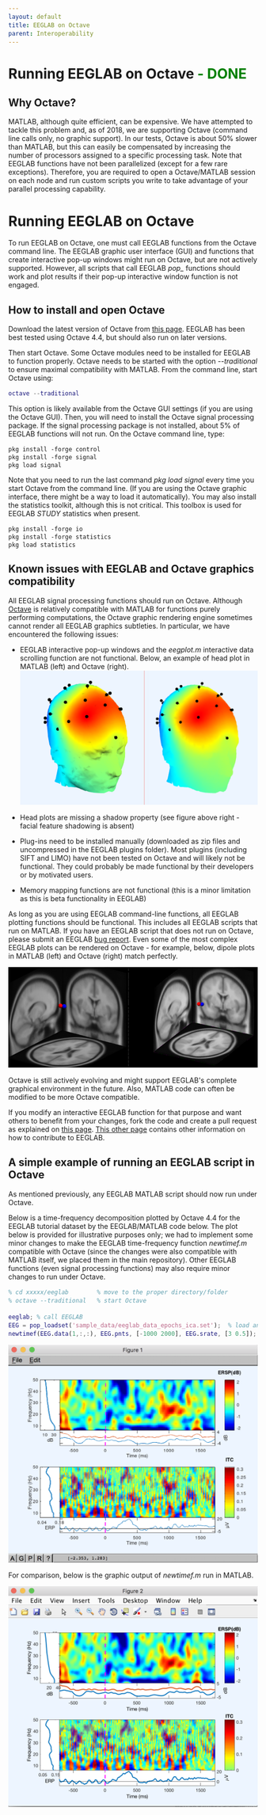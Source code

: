 ```yaml
---
layout: default
title: EEGLAB on Octave
parent: Interoperability
---
```

Running EEGLAB on Octave <span style="color: green">- DONE</span>
====

Why Octave?
---

MATLAB, although quite efficient,
can be expensive. 
We have attempted to tackle this problem and, as of 2018, we are supporting Octave (command line calls only, no graphic support). In our
tests, Octave is about 50% slower than MATLAB, but this can easily be
compensated by increasing the number of processors assigned to a
specific processing task. Note that EEGLAB functions have not been
parallelized (except for a few rare exceptions). Therefore, you are required
to open a Octave/MATLAB session on each node and run custom scripts you
write to take advantage of your parallel processing capability.

# Running EEGLAB on Octave


To run EEGLAB on Octave, one must call EEGLAB functions from the Octave
command line. The EEGLAB graphic user interface (GUI) and functions that
create interactive pop-up windows might run on Octave, but are not actively supported. However,
all scripts that call EEGLAB <em>pop_</em> functions should work and
plot results if their pop-up interactive window function is not engaged.

How to install and open Octave
------------------------------

Download the latest version of Octave from [this
page](https://www.gnu.org/software/octave/download.html). EEGLAB has
been best tested using Octave 4.4, but should also run on later
versions.

Then start Octave. Some Octave modules need to be installed for EEGLAB
to function properly. Octave needs to be started with the option
<em>--traditional</em> to ensure maximal compatibility with MATLAB. From
the command line, start Octave using:


``` matlab
octave --traditional
```


This option is likely available from the Octave GUI settings (if you are
using the Octave GUI). Then, you will need to install the Octave signal
processing package. If the signal processing package is not installed,
about 5% of EEGLAB functions will not run. On the Octave command line,
type:

```
pkg install -forge control
pkg install -forge signal
pkg load signal
```

Note that you need to run the last command <em>pkg load signal</em>
every time you start Octave from the command line. (If you are using the
Octave graphic interface, there might be a way to load it automatically).
You may also install the statistics toolkit, although this is not
critical. This toolbox is used for EEGLAB *STUDY* statistics when present.

```
pkg install -forge io
pkg install -forge statistics
pkg load statistics
```

Known issues with EEGLAB and Octave graphics compatibility
----------------------------------------------------------

All EEGLAB signal processing functions should run on Octave. Although
[Octave](http://www.gnu.org/software/octave/) is relatively compatible
with MATLAB for functions purely performing computations, the Octave
graphic rendering engine sometimes cannot render all EEGLAB graphics subtleties. In particular, we have encountered the following
issues:



-   EEGLAB interactive pop-up windows and the *eegplot.m* interactive data
    scrolling function are not functional. Below, an example of head plot in MATLAB
(left) and Octave (right).
![](/assets/images/Octave_headplot.png)

-   Head plots are missing a shadow property (see figure above right -
    facial feature shadowing is absent)
-   Plug-ins need to be installed manually (downloaded as zip files and
    uncompressed in the EEGLAB plugins folder). Most plugins (including
    SIFT and LIMO) have not been tested on Octave and will likely not be
    functional. They could probably be made functional by their
    developers or by motivated users.
-   Memory mapping functions are not functional (this is a minor
    limitation as this is beta functionality in EEGLAB)

As long as you are using EEGLAB command-line functions, all EEGLAB
plotting functions should be functional. This includes all EEGLAB
scripts that run on MATLAB. If you have an EEGLAB script that does not
run on Octave, please submit an EEGLAB [bug report](/others/EEGLAB_Bugs.html).
Even some of the most complex EEGLAB plots can be rendered on Octave -
for example, below, dipole plots in MATLAB (left)
and Octave (right) match perfectly.


 ![dipole in matlab and octave](/assets/images/Eeglab_dipoles_matlab_octave.png)

Octave is still actively evolving and might support EEGLAB's complete
graphical environment in the future. Also, MATLAB code can often be modified
to be more Octave compatible. 

If you modify an interactive EEGLAB
function for that purpose and want others to benefit from your changes,
fork the code and create a pull request as explained on [this
page](/others/Fork_the_EEGLAB_repository.html). [This other 
page](/tutorials/misc/Contributing_to_EEGLAB.html) contains other
information on how to contribute to EEGLAB.

A simple example of running an EEGLAB script in Octave
----------------------------------------------

As mentioned previously, any EEGLAB MATLAB script should now run under
Octave.

Below is a time-frequency decomposition plotted by Octave 4.4 for the
EEGLAB tutorial dataset by the EEGLAB/MATLAB code below. The plot below
is provided for illustrative purposes only; we had to implement some
minor changes to make the EEGLAB time-frequency function *newtimef.m*
compatible with Octave (since the changes were also compatible with
MATLAB itself, we placed them in the main repository). Other EEGLAB
functions (even signal processing functions) may also require
minor changes to run under Octave.

``` matlab
% cd xxxxx/eeglab        % move to the proper directory/folder
% octave --traditional   % start Octave

eeglab; % call EEGLAB
EEG = pop_loadset('sample_data/eeglab_data_epochs_ica.set');  % load an EEGLAB dataset
newtimef(EEG.data(1,:,:), EEG.pnts, [-1000 2000], EEG.srate, [3 0.5]); % compute and plot a trial-average ERSP
```

![](/assets/images/Octave2.png)

For comparison, below is the graphic output of *newtimef.m* run in MATLAB.

![600px\|EEGLAB newtimef output](/assets/images/Eeglab_newtimef2.png)

